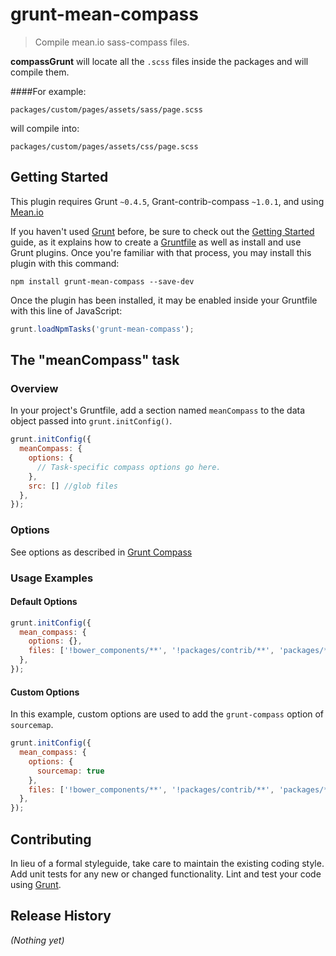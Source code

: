 # grunt-mean-compass
>Compile mean.io sass-compass files.

**compassGrunt** will locate all the `.scss` files inside the packages and will compile them.

####For example:
```
packages/custom/pages/assets/sass/page.scss
```
will compile into:
```
packages/custom/pages/assets/css/page.scss
```

## Getting Started
This plugin requires Grunt `~0.4.5`, Grant-contrib-compass `~1.0.1`, and using [Mean.io](http://www.mean.io)

If you haven't used [Grunt](http://gruntjs.com/) before, be sure to check out the [Getting Started](http://gruntjs.com/getting-started) guide, as it explains how to create a [Gruntfile](http://gruntjs.com/sample-gruntfile) as well as install and use Grunt plugins. Once you're familiar with that process, you may install this plugin with this command:

```shell
npm install grunt-mean-compass --save-dev
```

Once the plugin has been installed, it may be enabled inside your Gruntfile with this line of JavaScript:

```js
grunt.loadNpmTasks('grunt-mean-compass');
```

## The "meanCompass" task

### Overview
In your project's Gruntfile, add a section named `meanCompass` to the data object passed into `grunt.initConfig()`.

```js
grunt.initConfig({
  meanCompass: {
    options: {
      // Task-specific compass options go here. 
    },
    src: [] //glob files
  },
});
```

### Options

See options as described in [Grunt Compass](https://github.com/gruntjs/grunt-contrib-compass#options)

### Usage Examples

#### Default Options

```js
grunt.initConfig({
  mean_compass: {
    options: {},
    files: ['!bower_components/**', '!packages/contrib/**', 'packages/**/public/**/*.scss'],
  },
});
```

#### Custom Options
In this example, custom options are used to add the `grunt-compass` option of `sourcemap`.

```js
grunt.initConfig({
  mean_compass: {
    options: {
      sourcemap: true
    },
    files: ['!bower_components/**', '!packages/contrib/**', 'packages/**/public/**/*.scss'],
  },
});
```

## Contributing
In lieu of a formal styleguide, take care to maintain the existing coding style. Add unit tests for any new or changed functionality. Lint and test your code using [Grunt](http://gruntjs.com/).

## Release History
_(Nothing yet)_
